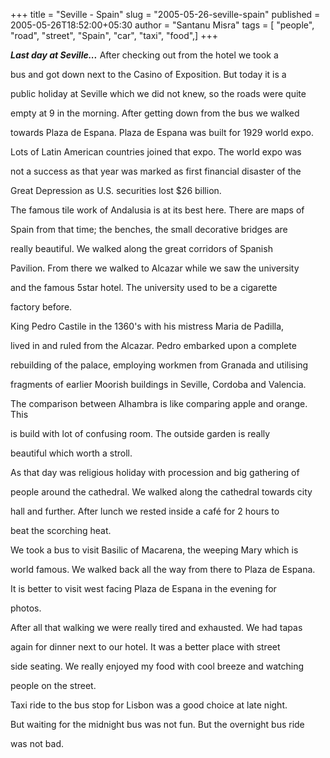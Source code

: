 +++
title = "Seville - Spain"
slug = "2005-05-26-seville-spain"
published = 2005-05-26T18:52:00+05:30
author = "Santanu Misra"
tags = [ "people", "road", "street", "Spain", "car", "taxi", "food",]
+++




***Last day at Seville...*** After checking out from the hotel we took a

bus and got down next to the Casino of Exposition. But today it is a

public holiday at Seville which we did not knew, so the roads were quite

empty at 9 in the morning. After getting down from the bus we walked

towards Plaza de Espana. Plaza de Espana was built for 1929 world expo.

Lots of Latin American countries joined that expo. The world expo was

not a success as that year was marked as first financial disaster of the

Great Depression as U.S. securities lost $26 billion.



The famous tile work of Andalusia is at its best here. There are maps of

Spain from that time; the benches, the small decorative bridges are

really beautiful. We walked along the great corridors of Spanish

Pavilion. From there we walked to Alcazar while we saw the university

and the famous 5star hotel. The university used to be a cigarette

factory before.



King Pedro Castile in the 1360's with his mistress Maria de Padilla,

lived in and ruled from the Alcazar. Pedro embarked upon a complete

rebuilding of the palace, employing workmen from Granada and utilising

fragments of earlier Moorish buildings in Seville, Cordoba and Valencia.

The comparison between Alhambra is like comparing apple and orange. This

is build with lot of confusing room. The outside garden is really

beautiful which worth a stroll.



As that day was religious holiday with procession and big gathering of

people around the cathedral. We walked along the cathedral towards city

hall and further. After lunch we rested inside a café for 2 hours to

beat the scorching heat.



We took a bus to visit Basilic of Macarena, the weeping Mary which is

world famous. We walked back all the way from there to Plaza de Espana.

It is better to visit west facing Plaza de Espana in the evening for

photos.



After all that walking we were really tired and exhausted. We had tapas

again for dinner next to our hotel. It was a better place with street

side seating. We really enjoyed my food with cool breeze and watching

people on the street.



Taxi ride to the bus stop for Lisbon was a good choice at late night.

But waiting for the midnight bus was not fun. But the overnight bus ride

was not bad.
